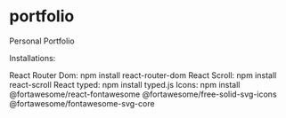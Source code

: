# portfolio
Personal Portfolio

Installations:

React Router Dom: npm install react-router-dom
React Scroll: npm install react-scroll
React typed: npm install typed.js
Icons: npm install @fortawesome/react-fontawesome @fortawesome/free-solid-svg-icons @fortawesome/fontawesome-svg-core
